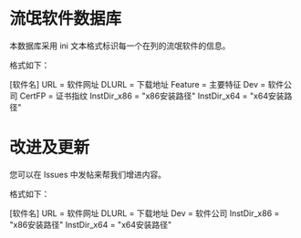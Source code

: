 # 流氓软件数据库

本数据库采用 ini 文本格式标识每一个在列的流氓软件的信息。

格式如下：

[软件名]
URL = 软件网址
DLURL = 下载地址
Feature = 主要特征
Dev = 软件公司
CertFP = 证书指纹
InstDir_x86 = "x86安装路径"
InstDir_x64 = "x64安装路径"


# 改进及更新
您可以在 Issues 中发帖来帮我们增进内容。

格式如下：

[软件名]
URL = 软件网址
DLURL = 下载地址
Dev = 软件公司
InstDir_x86 = "x86安装路径"
InstDir_x64 = "x64安装路径"

